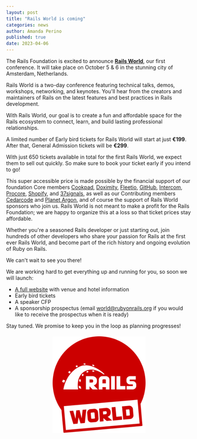 ```yaml
---
layout: post
title: "Rails World is coming"
categories: news
author: Amanda Perino
published: true
date: 2023-04-06
---
```


The Rails Foundation is excited to announce [**Rails World**](/world), our first conference. It will take place on October 5 & 6 in the stunning city of Amsterdam, Netherlands.

Rails World is a two-day conference featuring technical talks, demos, workshops, networking, and keynotes. You'll hear from the creators and maintainers of Rails on the latest features and best practices in Rails development.  

With Rails World, our goal is to create a fun and affordable space for the Rails ecosystem to connect, learn, and build lasting professional relationships.  

A limited number of Early bird tickets for Rails World will start at just **€199**. After that, General Admission tickets will be **€299**.

With just 650 tickets available in total for the first Rails World, we expect them to sell out quickly. So make sure to book your ticket early if you intend to go!

This super accessible price is made possible by the financial support of our foundation Core members <a href="https://cookpad.com">Cookpad</a>, <a href="https://www.doximity.com">Doximity</a>, <a href="https://www.fleetio.com">Fleetio</a>, <a href="https://github.com">GitHub</a>, <a href="https://www.intercom.com">Intercom</a>, <a href="https://www.procore.com">Procore</a>, <a href="https://www.shopify.com">Shopify</a>, and <a href="https://37signals.com">37signals</a>, as well as our Contributing members <a href="https://www.cedarcode.com">Cedarcode</a> and <a href="https://planetargon.com">Planet Argon</a>, and of course the support of Rails World sponsors who join us. Rails World is not meant to make a profit for the Rails Foundation; we are happy to organize this at a loss so that ticket prices stay affordable.

Whether you're a seasoned Rails developer or just starting out, join hundreds of other developers who share your passion for Rails at the first ever Rails World, and become part of the rich history and ongoing evolution of Ruby on Rails.

We can't wait to see you there!

We are working hard to get everything up and running for you, so soon we will launch:
* [A full website](/world) with venue and hotel information
* Early bird tickets
* A speaker CFP
* A sponsorship prospectus (email world@rubyonrails.org if you would like to receive the prospectus when it is ready)

Stay tuned. We promise to keep you in the loop as planning progresses!

<p style="text-align: center; margin-top: 20px"><img src="/assets/images/logo-railsworld.svg" style="width: 50%"></p>

